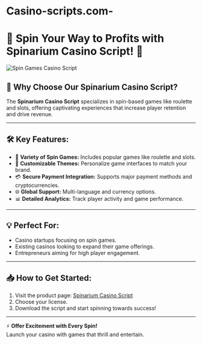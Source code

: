 # Casino-scripts.com-

# 🎰 Spin Your Way to Profits with Spinarium Casino Script! 🎡

![Spin Games Casino Script](https://casino-scripts.com/wp-content/uploads/2024/09/spinarium-casino.png)

## 🚀 Why Choose Our Spinarium Casino Script?

The **Spinarium Casino Script** specializes in spin-based games like roulette and slots, offering captivating experiences that increase player retention and drive revenue.

---

## 🛠 Key Features:

- 🎰 **Variety of Spin Games:** Includes popular games like roulette and slots.
- 🎨 **Customizable Themes:** Personalize game interfaces to match your brand.
- 💳 **Secure Payment Integration:** Supports major payment methods and cryptocurrencies.
- 🌐 **Global Support:** Multi-language and currency options.
- 📊 **Detailed Analytics:** Track player activity and game performance.

---

## 💡 Perfect For:

- Casino startups focusing on spin games.
- Existing casinos looking to expand their game offerings.
- Entrepreneurs aiming for high player engagement.

---

## 📥 How to Get Started:

1. Visit the product page: [Spinarium Casino Script](https://www.casino-scripts.com/product/spinarium-casino/)
2. Choose your license.
3. Download the script and start spinning towards success!

---

⚡️ **Offer Excitement with Every Spin!**  
Launch your casino with games that thrill and entertain.

